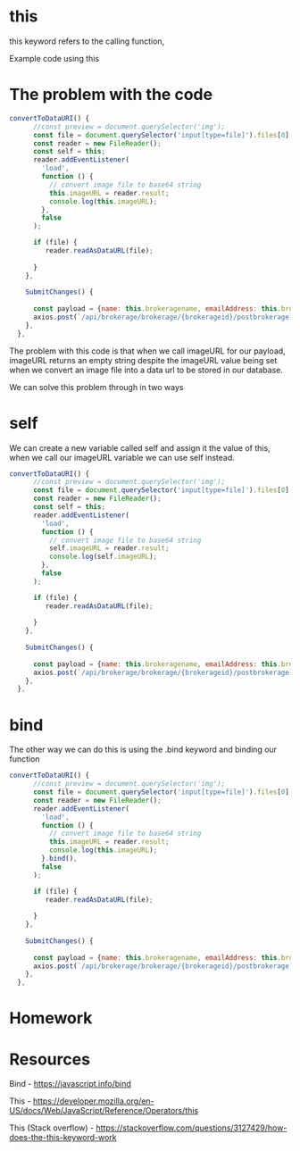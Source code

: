 # this

this keyword refers to the calling function, 

Example code using this


# The problem with the code
```js
convertToDataURI() {
      //const preview = document.querySelector('img');
      const file = document.querySelector('input[type=file]').files[0];
      const reader = new FileReader();
      const self = this;
      reader.addEventListener(
        'load',
        function () {
          // convert image file to base64 string
          this.imageURL = reader.result;
          console.log(this.imageURL);
        },
        false
      );

      if (file) {
         reader.readAsDataURL(file);
         
      }
    },
    
    SubmitChanges() {
      
      const payload = {name: this.brokeragename, emailAddress: this.brokerageemail, importantInformation: this.brokerageinfo, logo: this.imageURL, disclaimerFooter: this.brokeragedisclaimer, tenant: this.brokeragetenant, primaryColour: this.primarycolor.toString(), secondaryColour: this.secondarycolor.toString()} ;
      axios.post(`/api/brokerage/brokerage/{brokerageid}/postbrokerage`, payload )
    },
  },
```

The problem with this code is that when we call imageURL for our payload, imageURL returns an empty string despite the imageURL value being set when we convert an image file into a data url to be stored in our database. 

We can solve this problem through in two ways

# self
We can create a new variable called self and assign it the value of this, when we call our imageURL variable we can use self instead.

```js
convertToDataURI() {
      //const preview = document.querySelector('img');
      const file = document.querySelector('input[type=file]').files[0];
      const reader = new FileReader();
      const self = this;
      reader.addEventListener(
        'load',
        function () {
          // convert image file to base64 string
          self.imageURL = reader.result;
          console.log(self.imageURL);
        },
        false
      );

      if (file) {
         reader.readAsDataURL(file);
         
      }
    },
    
    SubmitChanges() {
      
      const payload = {name: this.brokeragename, emailAddress: this.brokerageemail, importantInformation: this.brokerageinfo, logo: this.imageURL, disclaimerFooter: this.brokeragedisclaimer, tenant: this.brokeragetenant, primaryColour: this.primarycolor.toString(), secondaryColour: this.secondarycolor.toString()} ;
      axios.post(`/api/brokerage/brokerage/{brokerageid}/postbrokerage`, payload )
    },
  },
```

# bind
The other way we can do this is using the .bind keyword and binding our function

```js
convertToDataURI() {
      //const preview = document.querySelector('img');
      const file = document.querySelector('input[type=file]').files[0];
      const reader = new FileReader();
      reader.addEventListener(
        'load',
        function () {
          // convert image file to base64 string
          this.imageURL = reader.result;
          console.log(this.imageURL);
        }.bind(),
        false
      );

      if (file) {
         reader.readAsDataURL(file);
         
      }
    },
    
    SubmitChanges() {
      
      const payload = {name: this.brokeragename, emailAddress: this.brokerageemail, importantInformation: this.brokerageinfo, logo: this.imageURL, disclaimerFooter: this.brokeragedisclaimer, tenant: this.brokeragetenant, primaryColour: this.primarycolor.toString(), secondaryColour: this.secondarycolor.toString()} ;
      axios.post(`/api/brokerage/brokerage/{brokerageid}/postbrokerage`, payload )
    },
  },
```

# Homework

# Resources

Bind - https://javascript.info/bind

This - https://developer.mozilla.org/en-US/docs/Web/JavaScript/Reference/Operators/this

This (Stack overflow) - https://stackoverflow.com/questions/3127429/how-does-the-this-keyword-work
